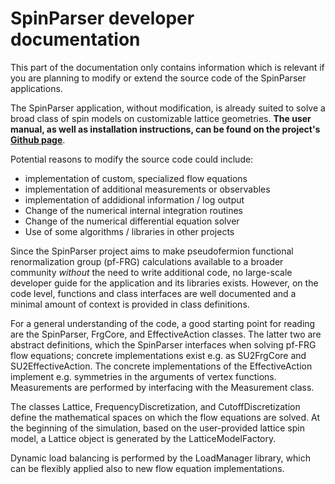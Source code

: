 # SpinParser developer documentation

This part of the documentation only contains information which is relevant if you are planning to modify or extend the source code of the SpinParser applications. 

The SpinParser application, without modification, is already suited to solve a broad class of spin models on customizable lattice geometries. 
**The user manual, as well as installation instructions, can be found on the project's [Github page](https://github.com/fbuessen/SpinParser)**. 

Potential reasons to modify the source code could include: 
- implementation of custom, specialized flow equations
- implementation of additional measurements or observables
- implementation of addidional information / log output
- Change of the numerical internal integration routines
- Change of the numerical differential equation solver
- Use of some algorithms / libraries in other projects

Since the SpinParser project aims to make pseudofermion functional renormalization group (pf-FRG) calculations available to a broader community *without* the need to write additional code, no large-scale developer guide for the application and its libraries exists. 
However, on the code level, functions and class interfaces are well documented and a minimal amount of context is provided in class definitions. 

For a general understanding of the code, a good starting point for reading are the SpinParser, FrgCore, and EffectiveAction classes. 
The latter two are abstract definitions, which the SpinParser interfaces when solving pf-FRG flow equations; concrete implementations exist e.g. as SU2FrgCore and SU2EffectiveAction. 
The concrete implementations of the EffectiveAction implement e.g. symmetries in the arguments of vertex functions. 
Measurements are performed by interfacing with the Measurement class. 

The classes Lattice, FrequencyDiscretization, and CutoffDiscretization define the mathematical spaces on which the flow equations are solved. At the beginning of the simulation, based on the user-provided lattice spin model, a Lattice object is generated by the LatticeModelFactory. 

Dynamic load balancing is performed by the LoadManager library, which can be flexibly applied also to new flow equation implementations. 